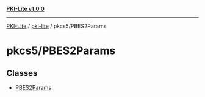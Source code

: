 [**PKI-Lite v1.0.0**](../../../README.md)

---

[PKI-Lite](../../../README.md) / [pki-lite](../../README.md) / pkcs5/PBES2Params

# pkcs5/PBES2Params

## Classes

- [PBES2Params](classes/PBES2Params.md)

